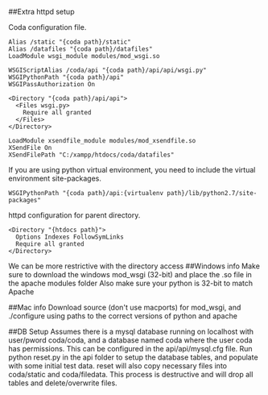 ##Extra httpd setup

Coda configuration file.
```
Alias /static "{coda path}/static"
Alias /datafiles "{coda path}/datafiles"
LoadModule wsgi_module modules/mod_wsgi.so

WSGIScriptAlias /coda/api "{coda path}/api/api/wsgi.py"
WSGIPythonPath "{coda path}/api"
WSGIPassAuthorization On

<Directory "{coda path}/api/api">
  <Files wsgi.py>
    Require all granted
  </Files>
</Directory>

LoadModule xsendfile_module modules/mod_xsendfile.so
XSendFile On
XSendFilePath "C:/xampp/htdocs/coda/datafiles"
```

If you are using python virtual environment, you need to include the virtual environment site-packages.
```
WSGIPythonPath "{coda path}/api:{virtualenv path}/lib/python2.7/site-packages"
```

httpd configuration for parent directory.
```
<Directory "{htdocs path}">
  Options Indexes FollowSymLinks
  Require all granted
</Directory>
```

We can be more restrictive with the directory access
##Windows info
Make sure to download the windows mod_wsgi (32-bit) and place the .so file in the apache modules folder
Also make sure your python is 32-bit to match Apache

##Mac info
Download source (don't use macports) for mod_wsgi, and ./configure using paths to the correct versions of python and apache

##DB Setup
Assumes there is a mysql database running on localhost with user/pword coda/coda, and a database named coda where the user coda has permissions.  This can be configured in the api/api/mysql.cfg file.
Run python reset.py in the api folder to setup the database tables, and populate with some initial test data.  reset will also copy necessary files into coda/static and coda/filedata.  This process is destructive and will drop all tables and delete/overwrite files.